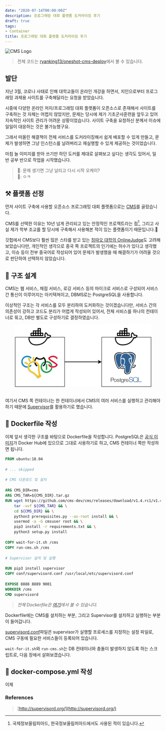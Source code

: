 ```yaml
---
date: "2020-07-14T00:00:00Z"
description: 프로그래밍 대회 플랫폼 도커라이징 후기
draft: true
tags:
- Container
title: 프로그래밍 대회 플랫폼 도커라이징 후기
---
```


![CMS Logo](http://cms-dev.github.io/cms.svg)

> 전체 코드는 [ryanking13/oneshot-cms-deploy](https://github.com/ryanking13/oneshot-cms-deploy)에서 볼 수 있습니다.

## 발단

지난 3월, 코로나 사태로 인해 대학교들이 온라인 개강을 하면서,
지인으로부터 프로그래밍 과제용 사이트를 구축해달라는 요청을 받았습니다.

시중에 다양한 온라인 저지/프로그래밍 대회 플랫폼이 오픈소스로 존재해서
사이트를 구축하는 것 자체는 어렵지 않았지만,
문제는 당시에 제가 기초군사훈련을 앞두고 있어 지속적인 사이트 관리가 어려운 상황이었습니다.
사이트 구축을 요청하신 분께서 이슈에 일일이 대응하는 것은 불가능했구요.

그래서 떠올린 해결책이 전체 서비스를 도커라이징해서 쉽게 배포할 수 있게 만들고,
문제가 발생하면 그냥 인스턴스를 날려버리고 재실행할 수 있게 제공하는 것이었습니다.

마침 늘 이미지를 받아 쓰기만 하던 도커를 제대로 살펴보고 싶다는 생각도 있어서,
일 반 공부 반으로 작업을 시작했습니다.

> 👨: 문제 생기면 그냥 날리고 다시 시작 오케이? <br/>
👦: ㅇㅋ

## ⚒️ 플랫폼 선정

먼저 사이트 구축에 사용할 오픈소스 프로그래밍 대회 플랫폼으로는 [CMS](http://cms-dev.github.io/)를 골랐습니다.

CMS를 선택한 이유는 10년 넘게 관리되고 있는 안정적인 프로젝트라는 점[^1],
그리고 사실 제가 학부 조교를 할 당시에 구축해서 사용해본 적이 있는 플랫폼이기 때문입니다.👀

깃헙에서 CMS보다 훨씬 많은 스타를 받고 있는 [칭따오 대학의 OnlineJudge](https://github.com/QingdaoU/OnlineJudge)도 고려해보았습니다만,
개인적인 생각으로 중국 쪽 프로젝트의 인기에는 허수가 있다고 생각했고,
이슈 등이 전부 중국어로 작성되어 있어 문제가 발생했을 때 해결하기가 어려울 것으로 판단하여 선택하지 않았습니다.

## 🧱 구조 설계

CMS는 웹 서비스, 채점 서비스, 로깅 서비스 등의 마이크로 서비스로 구성되어 서비스 간 통신이 이루어지는 아키텍쳐이고, DBMS로는 PostgreSQL을 사용합니다.

이상적인 구조는 각 서비스를 모두 분리하여 도커화하는 것이겠습니다만,
서비스 간의 의존성이 강하고 코드도 분리가 어렵게 작성되어 있어서,
전체 서비스를 하나의 컨테이너로 묶고, DB만 별도로 구성하기로 결정하였습니다.

<div style="text-align: center;">
	<div><img src="/assets/post_images/cms_structure1.png" /></div>
	<br/>
</div>

여기서 CMS 쪽 컨테이너는 한 컨테이너에서 CMS의 여러 서비스를 실행하고 관리해야 하기 때문에 [Supervisor](http://supervisord.org/)를 활용하기로 했습니다.

## 🐳 Dockerfile 작성

이제 앞서 생각한 구조를 바탕으로 Dockerfile을 작성합니다.
PostgreSQL은 [공식 이미지](https://hub.docker.com/_/postgres)가 Docker Hub에 있으므로 그대로 사용하기로 하고, CMS 컨테이너 쪽만 작성하면 됩니다.

```dockerfile
FROM ubuntu:18.04

# ... skipped

# CMS 다운로드 및 설치

ARG CMS_DIR=cms
ARG CMS_TAR=${CMS_DIR}.tar.gz
RUN wget https://github.com/cms-dev/cms/releases/download/v1.4.rc1/v1.4.rc1.tar.gz -O ${CMS_TAR} && \
    tar -xvf ${CMS_TAR} && \
    cd ${CMS_DIR} && \
    python3 prerequisites.py --as-root install && \
    usermod -a -G cmsuser root && \
    pip3 install -r requirements.txt && \
    python3 setup.py install

COPY wait-for-it.sh /cms
COPY run-cms.sh /cms

# Supervisor 설치 및 실행

RUN pip3 install supervisor
COPY conf/supervisord.conf /usr/local/etc/supervisord.conf

EXPOSE 8888 8889 9001
WORKDIR /cms
CMD supervisord
```

> _전체 Dockerfile은 [여기](https://github.com/ryanking13/oneshot-cms-deploy/blob/master/cms-docker/Dockerfile)에서 볼 수 있습니다._

Dockerfile에는 CMS를 설치하는 부분, 그리고 Supervisor를 설치하고 실행하는 부분이 들어갑니다.

[supervisord.conf](https://github.com/ryanking13/oneshot-cms-deploy/blob/master/cms-docker/conf/supervisord.conf)파일은 supervisor가 실행할 프로세스를 지정하는 설정 파일로, CMS 구동에 필요한 서비스들이 등록되어 있습니다.

`wait-for-it.sh`와 `run-cms.sh`는 DB 컨테이너와 충돌이 발생하지 않도록 하는 스크립트로, 다음 장에서 살펴보겠습니다.

## 🐙 docker-compose.yml 작성

이제 

### References

> [http://supervisord.org/](http://supervisord.org/)

[^1]: 국제정보올림피아드, 한국정보올림피아드에서도 사용된 적이 있습니다.